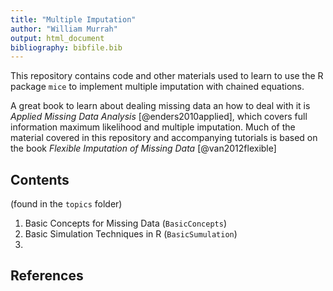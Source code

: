 ```yaml
---
title: "Multiple Imputation"
author: "William Murrah"
output: html_document
bibliography: bibfile.bib
---
```


This repository contains code and other materials used to learn to use the R package `mice` to implement multiple imputation with chained equations.

A great book to learn about dealing missing data an how to deal with it is *Applied Missing Data Analysis* [@enders2010applied], which covers full information maximum likelihood and multiple imputation.
Much of the material covered in this repository and accompanying tutorials is based on the book *Flexible Imputation of Missing Data* [@van2012flexible]

## Contents 
(found in the `topics` folder)

1. Basic Concepts for Missing Data (`BasicConcepts`)
2. Basic Simulation Techniques in R (`BasicSumulation`)
3. 


## References